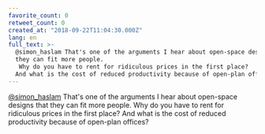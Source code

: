```yaml
---
favorite_count: 0
retweet_count: 0
created_at: "2018-09-22T11:04:30.000Z"
lang: en
full_text: >-
  @simon_haslam That's one of the arguments I hear about open-space designs that
  they can fit more people.
   Why do you have to rent for ridiculous prices in the first place?
  And what is the cost of reduced productivity because of open-plan offices?
---
```


[@simon_haslam](https://twitter.com/simon_haslam) That's one of the arguments I
hear about open-space designs that they can fit more people. Why do you have to
rent for ridiculous prices in the first place? And what is the cost of reduced
productivity because of open-plan offices?
